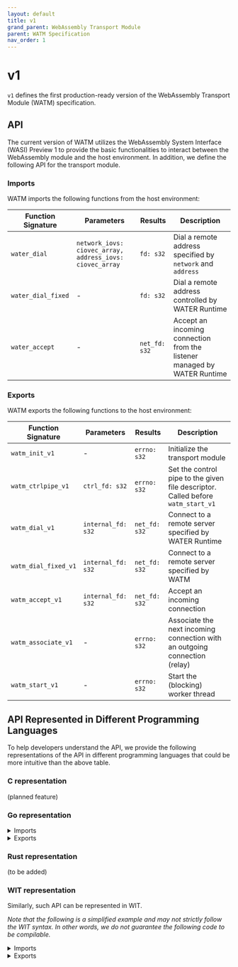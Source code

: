 ```yaml
---
layout: default
title: v1
grand_parent: WebAssembly Transport Module
parent: WATM Specification
nav_order: 1
---
```


# v1
`v1` defines the first production-ready version of the WebAssembly Transport Module (WATM) specification. 

## API 
The current version of WATM utilizes the WebAssembly System Interface (WASI) Preview 1 to provide the basic functionalities to interact between the WebAssembly module and the host environment. In addition, we define the following API for the transport module. 

### Imports
WATM imports the following functions from the host environment:

| Function Signature | Parameters | Results | Description |
| --- | --- | --- | --- |
| `water_dial` | `network_iovs: ciovec_array, address_iovs: ciovec_array` | `fd: s32` | Dial a remote address specified by `network` and `address` |
| `water_dial_fixed` | - | `fd: s32` | Dial a remote address controlled by WATER Runtime |
| `water_accept` | - | `net_fd: s32` | Accept an incoming connection from the listener managed by WATER Runtime |

### Exports
WATM exports the following functions to the host environment:

| Function Signature | Parameters | Results | Description |
| --- | --- | --- | --- |
| `watm_init_v1` | - | `errno: s32` | Initialize the transport module |
| `watm_ctrlpipe_v1` | `ctrl_fd: s32` | `errno: s32` | Set the control pipe to the given file descriptor. Called before `watm_start_v1` |
| `watm_dial_v1` | `internal_fd: s32` | `net_fd: s32` | Connect to a remote server specified by WATER Runtime |
| `watm_dial_fixed_v1` | `internal_fd: s32` | `net_fd: s32` | Connect to a remote server specified by WATM |
| `watm_accept_v1` | `internal_fd: s32` | `net_fd: s32` | Accept an incoming connection |
| `watm_associate_v1` | - | `errno: s32` | Associate the next incoming connection with an outgoing connection (relay) |
| `watm_start_v1` | - | `errno: s32` | Start the (blocking) worker thread |

## API Represented in Different Programming Languages
To help developers understand the API, we provide the following representations of the API in different programming languages that could be more intuitive than the above table.

### C representation
(planned feature)

### Go representation

<details>
    <summary>Imports</summary>

<div class="highlighter-rouge">
<div class="highlight">
<pre class="highlight">
<code>//go:wasmimport env water_dial
//go:noescape
func water_dial(
	networkIovs unsafe.Pointer, networkIovsLen size,
	addressIovs unsafe.Pointer, addressIovsLen size,
) (fd int32)

//go:wasmimport env water_dial_fixed
//go:noescape
func water_dial_fixed() (fd int32)

//go:wasmimport env water_accept
//go:noescape
func water_accept() (fd int32)</code>
</pre>
</div>
</div>
</details>

<details>
    <summary>Exports</summary>

<div class="highlighter-rouge">
<div class="highlight">
<pre class="highlight">
<code>//export watm_init_v1
func _init() int32

//export watm_ctrlpipe_v1
func _ctrlpipe(ctrlFd int32) int32

//export watm_dial_v1
func _dial(internalFd int32) (networkFd int32)

//export watm_dial_fixed_v1
func _dial_fixed(internalFd int32) (networkFd int32)

//export watm_accept_v1
func _accept(internalFd int32) (networkFd int32)

//export watm_associate_v1
func _associate() int32 

//export watm_start_v1
func _start() int32</code>
</pre>
</div>
</div>
</details>

### Rust representation
(to be added)

### WIT representation
Similarly, such API can be represented in WIT. 

_Note that the following is a simplified example and may not strictly follow the WIT syntax. In other words, we do not guarantee the following code to be compilable._

<details>
  <summary>Imports</summary>

<div class="highlighter-rouge">
<div class="highlight">
<pre class="highlight">
<code>// imports.wit
package env;

interface host {
    water_dial: func(network_iovs: ciovec_array, addr_iovs: ciovec_array) -> (net_fd: s32);
    water_dial_fixed: func() -> (net_fd: s32);
    water_accept: func() -> (conf_fd: s32);
}

world host-world {
    import host;
}</code>
</pre>
</div>
</div>
</details>

<details>
  <summary>Exports</summary>

<div class="highlighter-rouge">
<div class="highlight">
<pre class="highlight">
<code>
// exports.wit
interface wasm {
    watm_init_v1: func() -> (errno: s32);
    watm_ctrlpipe_v1(ctrl_fd: s32) -> (errno: s32);
    watm_dial_v1: func(internal_fd: s32) -> (net_fd: s32);
    watm_dial_fixed_v1: func(internal_fd: s32) -> (net_fd: s32);
    watm_accept_v1: func(internal_fd: s32) -> (net_fd: s32);
    watm_associate_v1: func() -> (errno: s32); 
    watm_start_v1: func() -> (errno: s32);
}

world wasm-world {
    export wasm;
}</code>
</pre>
</div>
</div>
</details>